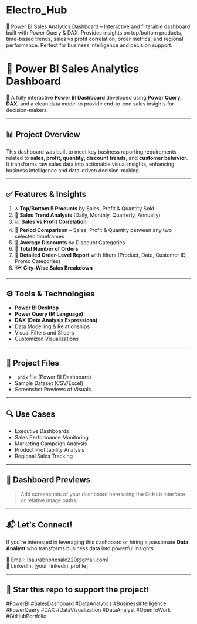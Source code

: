 # Electro_Hub
🎯 Power BI Sales Analytics Dashboard – Interactive and filterable dashboard built with Power Query &amp; DAX. Provides insights on top/bottom products, time-based trends, sales vs profit correlation, order metrics, and regional performance. Perfect for business intelligence and decision support.
# 🧠 Power BI Sales Analytics Dashboard

🚀 A fully interactive **Power BI Dashboard** developed using **Power Query, DAX**, and a clean data model to provide end-to-end sales insights for decision-makers.

---

## 📊 Project Overview

This dashboard was built to meet key business reporting requirements related to **sales, profit, quantity, discount trends**, and **customer behavior**. It transforms raw sales data into actionable visual insights, enhancing business intelligence and data-driven decision-making.

---

## ✅ Features & Insights

1. 🔝 **Top/Bottom 5 Products** by Sales, Profit & Quantity Sold  
2. 📆 **Sales Trend Analysis** (Daily, Monthly, Quarterly, Annually)  
3. 📈 **Sales vs Profit Correlation**  
4. 🔄 **Period Comparison** – Sales, Profit & Quantity between any two selected timeframes  
5. 💸 **Average Discounts** by Discount Categories  
6. 🔢 **Total Number of Orders**  
7. 🎯 **Detailed Order-Level Report** with filters (Product, Date, Customer ID, Promo Categories)  
8. 🗺️ **City-Wise Sales Breakdown**

---

## ⚙️ Tools & Technologies

- **Power BI Desktop**
- **Power Query (M Language)**
- **DAX (Data Analysis Expressions)**
- Data Modelling & Relationships
- Visual Filters and Slicers
- Customized Visualizations

---

## 📂 Project Files

- `.pbix` file (Power BI Dashboard)
- Sample Dataset (CSV/Excel)
- Screenshot Previews of Visuals

---

## 🔍 Use Cases

- Executive Dashboards
- Sales Performance Monitoring
- Marketing Campaign Analysis
- Product Profitability Analysis
- Regional Sales Tracking

---

## 📸 Dashboard Previews

> Add screenshots of your dashboard here using the GitHub interface or relative image paths.

---

## 📬 Let's Connect!

If you're interested in leveraging this dashboard or hiring a passionate **Data Analyst** who transforms business data into powerful insights:

📧 Email: [saurabhbhosale220@gmail.com]  
🔗 LinkedIn: [your_linkedin_profile]  

---

## 🌟 Star this repo to support the project!

#PowerBI #SalesDashboard #DataAnalytics #BusinessIntelligence #PowerQuery #DAX #DataVisualization #DataAnalyst #OpenToWork #GitHubPortfolio
